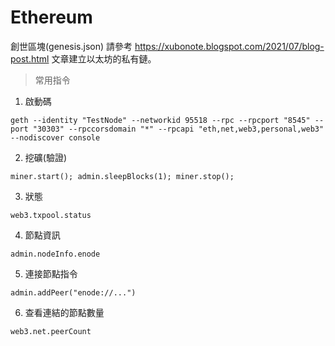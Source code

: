 # Ethereum

創世區塊(genesis.json) 請參考 https://xubonote.blogspot.com/2021/07/blog-post.html 文章建立以太坊的私有鏈。

> 常用指令

1. 啟動碼
```
geth --identity "TestNode" --networkid 95518 --rpc --rpcport "8545" --port "30303" --rpccorsdomain "*" --rpcapi "eth,net,web3,personal,web3" --nodiscover console
```

2. 挖礦(驗證)
```
miner.start(); admin.sleepBlocks(1); miner.stop();
```

3. 狀態
```
web3.txpool.status
```

4. 節點資訊
```
admin.nodeInfo.enode
```

5. 連接節點指令
```
admin.addPeer("enode://...")
```

6. 查看連結的節點數量
```
web3.net.peerCount
```

